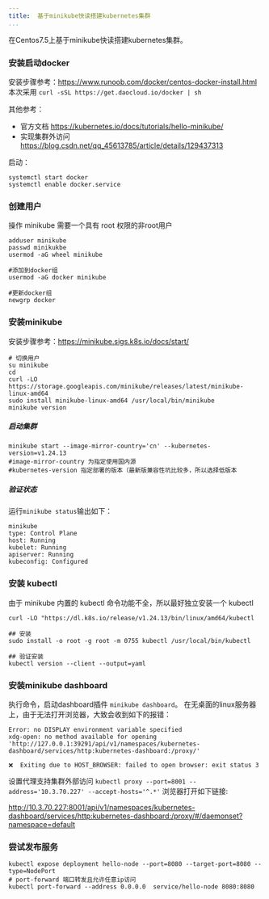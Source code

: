 ```yaml
---
title:  基于minikube快读搭建kubernetes集群
...
```


在Centos7.5上基于minikube快读搭建kubernetes集群。

### 安装启动docker

安装步骤参考：https://www.runoob.com/docker/centos-docker-install.html
本次采用 `curl -sSL https://get.daocloud.io/docker | sh`

其他参考：
* 官方文档 https://kubernetes.io/docs/tutorials/hello-minikube/
* 实现集群外访问 https://blog.csdn.net/qq_45613785/article/details/129437313

启动：
```
systemctl start docker
systemctl enable docker.service
```

### 创建用户
操作 minikube 需要一个具有 root 权限的非root用户
```
adduser minikube
passwd minikukbe
usermod -aG wheel minikube

#添加到docker组
usermod -aG docker minikube

#更新docker组
newgrp docker
```


### 安装minikube
安装步骤参考：https://minikube.sigs.k8s.io/docs/start/

```
# 切换用户
su minikube
cd
curl -LO https://storage.googleapis.com/minikube/releases/latest/minikube-linux-amd64
sudo install minikube-linux-amd64 /usr/local/bin/minikube
minikube version
```

##### 启动集群
```
minikube start --image-mirror-country='cn' --kubernetes-version=v1.24.13
#image-mirror-country 为指定使用国内源
#kubernetes-version 指定部署的版本（最新版兼容性坑比较多，所以选择低版本
```

##### 验证状态

运行`minikube status`输出如下：
```
minikube
type: Control Plane
host: Running
kubelet: Running
apiserver: Running
kubeconfig: Configured
```

### 安装 kubectl
由于 minikube 内置的 kubectl 命令功能不全，所以最好独立安装一个 kubectl

```
curl -LO "https://dl.k8s.io/release/v1.24.13/bin/linux/amd64/kubectl

## 安装
sudo install -o root -g root -m 0755 kubectl /usr/local/bin/kubectl

## 验证安装
kubectl version --client --output=yaml
```

### 安装minikube dashboard
执行命令，启动dashboard插件 `minikube dashboard`。 
在无桌面的linux服务器上，由于无法打开浏览器，大致会收到如下的报错：
```
Error: no DISPLAY environment variable specified
xdg-open: no method available for opening 'http://127.0.0.1:39291/api/v1/namespaces/kubernetes-dashboard/services/http:kubernetes-dashboard:/proxy/'

❌  Exiting due to HOST_BROWSER: failed to open browser: exit status 3
```

设置代理支持集群外部访问 `kubectl proxy --port=8001 --address='10.3.70.227' --accept-hosts='^.*'`
浏览器打开如下链接:

http://10.3.70.227:8001/api/v1/namespaces/kubernetes-dashboard/services/http:kubernetes-dashboard:/proxy/#/daemonset?namespace=default


### 尝试发布服务

```
kubectl expose deployment hello-node --port=8080 --target-port=8080 --type=NodePort
# port-forward 端口转发且允许任意ip访问
kubectl port-forward --address 0.0.0.0  service/hello-node 8080:8080
```